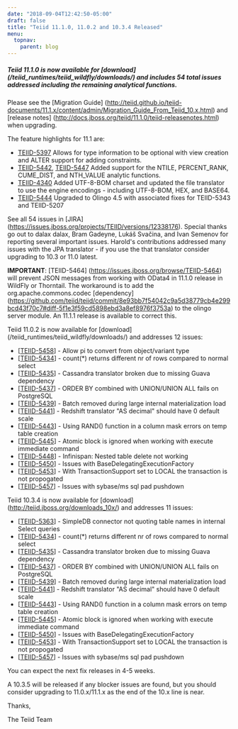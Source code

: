 ```yaml
---
date: "2018-09-04T12:42:50-05:00"
draft: false
title: "Teiid 11.1.0, 11.0.2 and 10.3.4 Released"
menu:
  topnav:
    parent: blog
---
```


##### Teiid 11.1.0 is now available for [download] (/teiid_runtimes/teiid_wildfly/downloads/) and includes 54 total issues addressed including the remaining analytical functions.

<!--more-->

Please see the [Migration Guide] (http://teiid.github.io/teiid-documents/11.1.x/content/admin/Migration_Guide_From_Teiid_10.x.html) and [release notes] (http://docs.jboss.org/teiid/11.1.0/teiid-releasenotes.html) when upgrading.

The feature highlights for 11.1 are:

<ul>
  <li><a href="https://issues.jboss.org/browse/TEIID-5397">TEIID-5397</a> Allows for type information to be optional with view creation and ALTER support for adding constraints.</li>
  <li><a href="https://issues.jboss.org/browse/TEIID-5442">TEIID-5442</a>, <a href="https://issues.jboss.org/browse/TEIID-5447">TEIID-5447</a> Added support for the NTILE, PERCENT_RANK, CUME_DIST, and NTH_VALUE analytic functions.</li>
  <li><a href="https://issues.jboss.org/browse/TEIID-4340">TEIID-4340</a> Added UTF-8-BOM charset and updated the file translator to use the engine encodings - including UTF-8-BOM, HEX, and BASE64.</li>
  <li><a href="https://issues.jboss.org/browse/TEIID-5444">TEIID-5444</a> Upgraded to Olingo 4.5 with associated fixes for TEIID-5343 and TEIID-5207</li>
</ul>

See all 54 issues in [JIRA] (https://issues.jboss.org/projects/TEIID/versions/12338176).  Special thanks go out to dalax dalax, Bram Gadeyne, Lukáš Svačina, and Ivan Semenov for reporting several important issues.  Harold's contributions addressed many issues with the JPA translator - if you use the that translator consider upgrading to 10.3 or 11.0 latest.

**IMPORTANT**: [TEIID-5464] (https://issues.jboss.org/browse/TEIID-5464) will prevent JSON messages from working with OData4 in 11.1.0 release in WildFly or Thorntail.  The workaround is to add the org.apache.commons.codec [dependency] (https://github.com/teiid/teiid/commit/8e93bb7f54042c9a5d38779cb4e299bcd43f70c7#diff-5f1e3f59cd5898ebd3a8ef8976f3753a) to the olingo server module.  An 11.1.1 release is available to correct this.

Teiid 11.0.2 is now available for [download] (/teiid_runtimes/teiid_wildfly/downloads/) and addresses 12 issues:

<ul>
<li>[<a href='https://issues.jboss.org/browse/TEIID-5458'>TEIID-5458</a>] -         Allow pi to convert from object/variant type
</li>
<li>[<a href='https://issues.jboss.org/browse/TEIID-5434'>TEIID-5434</a>] -         count(*) returns different nr of rows compared to normal select
</li>
<li>[<a href='https://issues.jboss.org/browse/TEIID-5435'>TEIID-5435</a>] -         Cassandra translator broken due to missing Guava dependency
</li>
<li>[<a href='https://issues.jboss.org/browse/TEIID-5437'>TEIID-5437</a>] -         ORDER BY combined with UNION/UNION ALL fails on PostgreSQL
</li>
<li>[<a href='https://issues.jboss.org/browse/TEIID-5439'>TEIID-5439</a>] -         Batch removed during large internal materialization load
</li>
<li>[<a href='https://issues.jboss.org/browse/TEIID-5441'>TEIID-5441</a>] -         Redshift translator &quot;AS decimal&quot; should have 0 default scale
</li>
<li>[<a href='https://issues.jboss.org/browse/TEIID-5443'>TEIID-5443</a>] -         Using RAND() function in a column mask errors on temp table creation
</li>
<li>[<a href='https://issues.jboss.org/browse/TEIID-5445'>TEIID-5445</a>] -         Atomic block is ignored when working with execute immediate command
</li>
<li>[<a href='https://issues.jboss.org/browse/TEIID-5448'>TEIID-5448</a>] -         Infinispan: Nested table delete not working
</li>
<li>[<a href='https://issues.jboss.org/browse/TEIID-5450'>TEIID-5450</a>] -         Issues with BaseDelegatingExecutionFactory
</li>
<li>[<a href='https://issues.jboss.org/browse/TEIID-5453'>TEIID-5453</a>] -         With TransactionSupport set to LOCAL the transaction is not propogated
</li>
<li>[<a href='https://issues.jboss.org/browse/TEIID-5457'>TEIID-5457</a>] -         Issues with sybase/ms sql pad pushdown
</li>
</ul>

Teiid 10.3.4 is now available for [download] (http://teiid.jboss.org/downloads_10x/) and addresses 11 issues:

<ul>
<li>[<a href='https://issues.jboss.org/browse/TEIID-5363'>TEIID-5363</a>] -         SimpleDB connector not quoting table names in internal Select queries
</li>
<li>[<a href='https://issues.jboss.org/browse/TEIID-5434'>TEIID-5434</a>] -         count(*) returns different nr of rows compared to normal select
</li>
<li>[<a href='https://issues.jboss.org/browse/TEIID-5435'>TEIID-5435</a>] -         Cassandra translator broken due to missing Guava dependency
</li>
<li>[<a href='https://issues.jboss.org/browse/TEIID-5437'>TEIID-5437</a>] -         ORDER BY combined with UNION/UNION ALL fails on PostgreSQL
</li>
<li>[<a href='https://issues.jboss.org/browse/TEIID-5439'>TEIID-5439</a>] -         Batch removed during large internal materialization load
</li>
<li>[<a href='https://issues.jboss.org/browse/TEIID-5441'>TEIID-5441</a>] -         Redshift translator &quot;AS decimal&quot; should have 0 default scale
</li>
<li>[<a href='https://issues.jboss.org/browse/TEIID-5443'>TEIID-5443</a>] -         Using RAND() function in a column mask errors on temp table creation
</li>
<li>[<a href='https://issues.jboss.org/browse/TEIID-5445'>TEIID-5445</a>] -         Atomic block is ignored when working with execute immediate command
</li>
<li>[<a href='https://issues.jboss.org/browse/TEIID-5450'>TEIID-5450</a>] -         Issues with BaseDelegatingExecutionFactory
</li>
<li>[<a href='https://issues.jboss.org/browse/TEIID-5453'>TEIID-5453</a>] -         With TransactionSupport set to LOCAL the transaction is not propogated
</li>
<li>[<a href='https://issues.jboss.org/browse/TEIID-5457'>TEIID-5457</a>] -         Issues with sybase/ms sql pad pushdown
</li>
</ul>

You can expect the next fix releases in 4-5 weeks.

A 10.3.5 will be released if any blocker issues are found, but you should consider upgrading to 11.0.x/11.1.x as the end of the 10.x line is near.

Thanks,

The Teiid Team
